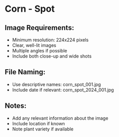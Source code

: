 # Corn - Spot

## Image Requirements:
- Minimum resolution: 224x224 pixels
- Clear, well-lit images
- Multiple angles if possible
- Include both close-up and wide shots

## File Naming:
- Use descriptive names: corn_spot_001.jpg
- Include date if relevant: corn_spot_2024_001.jpg

## Notes:
- Add any relevant information about the image
- Include location if known
- Note plant variety if available
